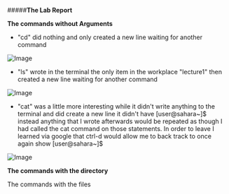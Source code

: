 
#####**The Lab Report**

**The commands without Arguments**
- "cd" did nothing and only created a new line waiting for another command

![Image](CdNoArguments.png)

- "ls" wrote in the terminal the only item in the workplace "lecture1" then created a new line waiting for another command

![Image](lsNoArguments.png)

- "cat" was a little more interesting while it didn't write anything to the terminal and did create a new line it didn't have [user@sahara~]$ instead anything that I wrote afterwards would be repeated as though I had called the cat command on those statements. In order to leave I learned via google that ctrl-d would allow me to back track to once again show [user@sahara~]$

![Image](CatNoArguments)




**The commands with the directory**




The commands with the files




